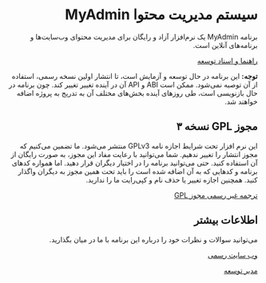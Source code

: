 <div dir="rtl">

# سیستم مدیریت محتوا MyAdmin

برنامه MyAdmin یک نرم‌افزار آزاد و رایگان برای مدیریت محتوای وب‌سایت‌ها و برنامه‌های آنلاین است.

[راهنما و اسناد توسعه](https://www.persianicon.com/myadmin/docs)

**توجه:** این برنامه در حال توسعه و آزمایش است، تا انتشار اولین نسخه رسمی، استفاده از آن توصیه نمی‌شود. ممکن است ABI و API آن در آینده تغییر تغییر کند. چون برنامه در حال بازنویسی است، طی روزهای آینده بخش‌های مختلف آن به تدریج به پروژه اضافه خواهند شد.


## مجوز GPL نسخه ۳

این نرم افزار تحت شرایط اجازه نامه GPLv3 منتشر می‌شود. ما تضمین می‌کنیم که مجوز انتشار را تغییر ندهیم. شما می‌توانید با رعایت مفاد این مجوز، به صورت رایگان از آن استفاده کنید. حتی می‌توانید برنامه را در اختیار دیگران قرار دهید. اما همواره کدهای برنامه و کدهایی که به آن اضافه شده است را باید تحت همین مجوز به دیگران واگذار کنید. همچنین اجازه تغییر یا حذف نام و کپی‌رایت ما را ندارید.

[ترجمه غیر رسمی مجوز GPL](https://www.persianicon.com/gpl2-fa.html)

## اطلاعات بیشتر

می‌توانید سوالات و نظرات خود را درباره این برنامه با ما در میان بگذارید.

[وب سایت رسمی](https://www.persianicon.com/myadmin)

[مدیر توسعه](https://twitter.com/ali_bakhtiar)
